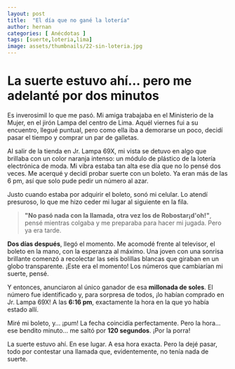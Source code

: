 ```yaml
---
layout: post
title:  "El día que no gané la lotería"
author: hernan
categories: [ Anécdotas ]
tags: [suerte,loteria,lima]
image: assets/thumbnails/22-sin-loteria.jpg
---
```


# La suerte estuvo ahí… pero me adelanté por dos minutos

Es inverosimil lo que me pasó. Mi amiga trabajaba en el Ministerio de la Mujer, en el jirón Lampa del centro de Lima. Aquél viernes fui a su encuentro, llegué puntual, pero como ella iba a demorarse un poco, decidí pasar el tiempo y comprar un par de galletas.

Al salir de la tienda en Jr. Lampa 69X, mi vista se detuvo en algo que brillaba con un color naranja intenso: un módulo de plástico de la lotería electrónica de moda. Mi vibra estaba tan alta ese día que no lo pensé dos veces. Me acerqué y decidí probar suerte con un boleto. Ya eran más de las 6 pm, así que solo pude pedir un número al azar. 

Justo cuando estaba por adquirir el boleto, sonó mi celular. Lo atendí presuroso, lo que me hizo ceder mi lugar al siguiente en la fila.

> **"No pasó nada con la llamada, otra vez los de Robostar¡d'oh!"**, pensé mientras colgaba y me preparaba para hacer mi jugada. Pero ya era tarde.

**Dos días después**, llegó el momento. Me acomodé frente al televisor, el boleto en la mano, con la esperanza al máximo. Una joven con una sonrisa brillante comenzó a recolectar las seis bolillas blancas que giraban en un globo transparente. ¡Este era el momento! Los números que cambiarían mi suerte, pensé.

Y entonces, anunciaron al único ganador de esa **millonada de soles**. El número fue identificado y, para sorpresa de todos, ¡lo habían comprado en Jr. Lampa 69X! A las **6:16 pm**, exactamente la hora en la que yo había estado allí. 

Miré mi boleto, y… ¡pum! La fecha coincidía perfectamente. Pero la hora… ese bendito minuto… me saltó por **120 segundos**. ¡Por la porra!

La suerte estuvo ahí. En ese lugar. A esa hora exacta. Pero la dejé pasar, todo por contestar una llamada que, evidentemente, no tenía nada de suerte.
